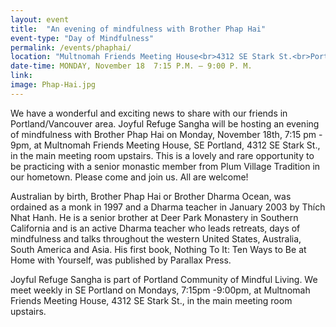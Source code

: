 ```yaml
---
layout: event
title:  "An evening of mindfulness with Brother Phap Hai"
event-type: "Day of Mindfulness"
permalink: /events/phaphai/
location: "Multnomah Friends Meeting House<br>4312 SE Stark St.<br>Portland , OR"
date-time: MONDAY, November 18  7:15 P.M. – 9:00 P. M.
link: 
image: Phap-Hai.jpg
---
```


We have a wonderful and exciting news to share with our friends in Portland/Vancouver area. Joyful Refuge Sangha will be hosting an evening of mindfulness with Brother Phap Hai on Monday, November 18th, 7:15 pm - 9pm, at Multnomah Friends Meeting House, SE Portland, 4312 SE Stark St., in the main meeting room upstairs. This is a lovely and rare opportunity to be practicing with a senior monastic member from Plum Village Tradition in our hometown. Please come and join us. All are welcome!

Australian by birth, Brother Phap Hai or Brother Dharma Ocean, was ordained as a monk in 1997 and a Dharma teacher in January 2003 by Thích Nhat Hanh. He is a senior brother at Deer Park Monastery in Southern California and is an active Dharma teacher who leads retreats, days of mindfulness and talks throughout the western United States, Australia, South America and Asia. His first book, Nothing To It: Ten Ways to Be at Home with Yourself, was published by Parallax Press.

Joyful Refuge Sangha is part of Portland Community of Mindful Living. We meet weekly in SE Portland on Mondays, 7:15pm -9:00pm, at Multnomah Friends Meeting House, 4312 SE Stark St., in the main meeting room upstairs. 
